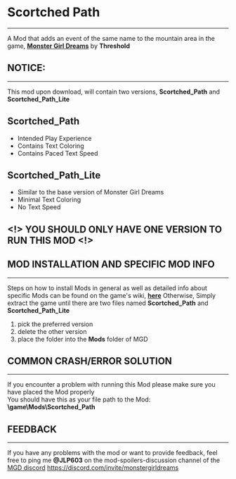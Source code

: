 # Scortched Path
___
A Mod that adds an event of the same name to the mountain area in the game, **[Monster Girl Dreams](https://threshold.itch.io/monster-girl-dreamscreated)** by **Threshold**

## NOTICE:
___
This mod upon download, will contain two versions, <b>Scortched_Path</b> and <b>Scortched_Path_Lite</b>
## Scortched_Path
<ul>
<li> Intended Play Experience
<li> Contains Text Coloring
<li> Contains Paced Text Speed
</ul>

## Scortched_Path_Lite
<ul> 
<li> Similar to the base version of Monster Girl Dreams 
<li> Minimal Text Coloring
<li> No Text Speed 
</ul>

## <!> YOU SHOULD ONLY HAVE ONE VERSION TO RUN THIS MOD <!>


## MOD INSTALLATION AND SPECIFIC MOD INFO
___
Steps on how to install Mods in general as well as detailed info about specific Mods can be found on the game's wiki, **[here](https://monstergirldreams.fandom.com/wiki/Category:List_Of_Mods)**
Otherwise, Simply extract the game until there are two files named <b>Scortched_Path</b> and <b>Scortched_Path_Lite</b>
<ol>
<li> pick the preferred version
<li> delete the other version
<li> place the folder into the <b>Mods</b> folder of MGD
</ol>


## COMMON CRASH/ERROR SOLUTION
___
If you encounter a problem with running this Mod please make sure you have placed the Mod properly<br>
You should have this as your file path to the Mod:<br>
<b>\game\Mods\Scortched_Path</b>

## FEEDBACK
___
If you have any problems with the mod or want to provide feedback, feel free to ping me <b>@JLP603</b> on the mod-spoilers-discussion channel of the [MGD discord](https://discord.com/invite/monstergirldreams)
<https://discord.com/invite/monstergirldreams>
